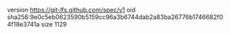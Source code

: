 version https://git-lfs.github.com/spec/v1
oid sha256:9e0c5eb0623590b5159cc96a3b6744dab2a83ba26776b1746682f04f18e3741a
size 1129
